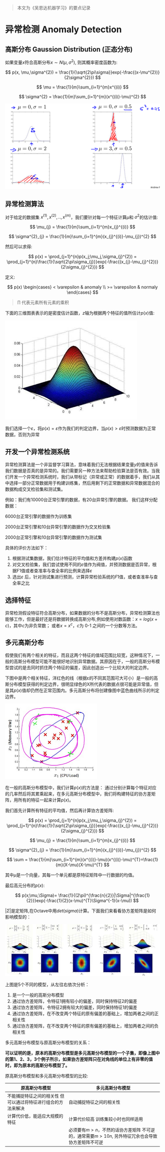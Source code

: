 >本文为《吴恩达机器学习》的要点记录

# 异常检测 Anomaly Detection

## 高斯分布 Gaussion Distribution (正态分布)

如果变量$x$符合高斯分布$x \sim N(\mu, \sigma^{2})$, 则其概率密度函数为:

$$
p(x, \mu,\sigma^{2}) = \frac{1}{\sqrt{2\pi\sigma}}exp(-\frac{(x-\mu^{2})}{2\sigma^{2}})
$$

$$
\mu = \frac{1}{m}\sum_{i=1}^{m}x^{(i)}
$$

$$
\sigma^{2} = \frac{1}{m}\sum_{i=1}^{m}(x^{(i)}-\mu)^{2}
$$

![pic1](pic/gaussion1.png)

## 异常检测算法

对于给定的数据集 $x^{(1)},x^{(2)},..,x^{(m)}$，我们要针对每一个特征计算$\mu$和 $\sigma^{2}$的估计值:

$$
\mu_{j} = \frac{1}{m}\sum_{i=1}^{m}x_{j}^{(i)}
$$

$$
\sigma^{2}_{j} = \frac{1}{m}\sum_{i=1}^{m}(x_{j}^{(i)}-\mu_{j})^{2}
$$

然后可以求得:

$$
p(x) = \prod_{j=1}^{n}p(x_j;\mu_j,\sigma_{j}^{2}) = \prod_{j=1}^{n}\frac{1}{\sqrt{2\pi\sigma_{j}}}exp(-\frac{(x_{j}-\mu_{j}^{2})}{2\sigma_{j}^{2}})
$$

定义:

$$
p(x) 
\begin{cases}
    < \varepsilon  & anomaly \\
    >= \varepsilon & normaly
\end{cases}
$$

>$\prod$ 代表元素所有元素的乘积

下面的三维图表表示的是密度估计函数，$z$轴为根据两个特征的值所估计$p(x)$值:

![pic1](pic/gaussion2.png)

我们选择一个$\varepsilon$，将$p(x)=\varepsilon$作为我们的判定边界，当$p(x)>\varepsilon$时预测数据为正常数据，否则为异常

## 开发一个异常检测系统

异常检测算法是一个非监督学习算法，意味着我们无法根据结果变量$y$的值来告诉我们数据是否真的是异常的。我们需要另一种方法来帮助检验算法是否有效。当我们开发一个异常检测系统时，我们从带标记（异常或正常）的数据着手，我们从其中选择一部分正常数据用于构建训练集，然后用剩下的正常数据和异常数据混合的数据构成交叉检验集和测试集。

例如：我们有10000台正常引擎的数据，有20台异常引擎的数据。 我们这样分配数据：

6000台正常引擎的数据作为训练集

2000台正常引擎和10台异常引擎的数据作为交叉检验集

2000台正常引擎和10台异常引擎的数据作为测试集

具体的评价方法如下：

1. 根据测试集数据，我们估计特征的平均值和方差并构建$p(x)$函数
2. 对交叉检验集，我们尝试使用不同的$\varepsilon$值作为阀值，并预测数据是否异常，根据F1值或者查准率与查全率的比例来选择$\varepsilon$
3. 选出$\varepsilon$ 后，针对测试集进行预测，计算异常检验系统的$F1$值，或者查准率与查全率之比

## 选择特征

异常检测假设特征符合高斯分布，如果数据的分布不是高斯分布，异常检测算法也能够工作，但是最好还是将数据转换成高斯分布,例如使用对数函数：$x=log(x+c)$，其中$c$为非负常数； 或者$x=x^{c}$，$c$为 0-1 之间的一个分数等方法。

## 多元高斯分布

假使我们有两个相关的特征，而且这两个特征的值域范围比较宽，这种情况下，一般的高斯分布模型可能不能很好地识别异常数据。其原因在于，一般的高斯分布模型尝试的是去同时抓住两个特征的偏差，因此创造出一个比较大的判定边界。

下图中是两个相关特征，洋红色的线（根据ε的不同其范围可大可小）是一般的高斯分布模型获得的判定边界，很明显绿色的X所代表的数据点很可能是异常值，但是其$p(x)$值却仍然在正常范围内。多元高斯分布将创建像图中蓝色曲线所示的判定边界。

![pic1](pic/mutilGuassionDistrubtion.png)

在一般的高斯分布模型中，我们计算$p(x)$的方法是： 通过分别计算每个特征对应的几率然后将其累乘起来，在多元高斯分布模型中，我们将构建特征的协方差矩阵，用所有的特征一起来计算$p(x)$。

我们首先计算所有特征的平均值，然后再计算协方差矩阵:


$$
p(x) = \prod_{j=1}^{n}p(x_j;\mu_j,\sigma_{j}^{2}) = \prod_{j=1}^{n}\frac{1}{\sqrt{2\pi\sigma_{j}}}exp(-\frac{(x_{j}-\mu_{j}^{2})}{2\sigma_{j}^{2}})
$$

$$
\mu_{j} = \frac{1}{m}\sum_{i=1}^{m}x_{j}^{(i)}
$$

$$
\sigma^{2}_{j} = \frac{1}{m}\sum_{i=1}^{m}(x_{j}^{(i)}-\mu_{j})^{2}
$$

$$
\sum =  \frac{1}{m}\sum_{i=1}^{m}(x^{(i)}-\mu)(x^{(i)}-\mu)^{T}=\frac{1}{m}(X-\mu)(X-\mu)^{T}
$$

其中$\mu$是一个向量，其每一个单元都是原特征矩阵中一行数据的均值。

最后高元分布的$p(x)$:

$$
p(x;\mu,\Sigma)= \frac{1}{(2\pi)^{\frac{n}{2}}|\Sigma|^{\frac{1}{2}}}exp(-\frac{1}{2}(x-\mu)^{T}\Sigma^{-1}(x-\mu)) 
$$

$|\Sigma|$是定矩阵,在Octave中用$det(sigma)$计算。下面我们来看看协方差矩阵是如何影响模型的：

![pic](pic/MutilGuassionModel.jpg)

上图是5个不同的模型，从左往右依次分析：

1. 是一个一般的高斯分布模型
2. 通过协方差矩阵，令特征1拥有较小的偏差，同时保持特征2的偏差
3. 通过协方差矩阵，令特征2拥有较大的偏差，同时保持特征1的偏差
4. 通过协方差矩阵，在不改变两个特征的原有偏差的基础上，增加两者之间的正相关性
5. 通过协方差矩阵，在不改变两个特征的原有偏差的基础上，增加两者之间的负相关性


多元高斯分布模型与原高斯分布模型的关系：

**可以证明的是，原本的高斯分布模型是多元高斯分布模型的一个子集，即像上图中的第1、2、3，3个例子所示，如果协方差矩阵只在对角线的单位上有非零的值时，即为原本的高斯分布模型了。**

原高斯分布模型和多元高斯分布模型的比较:

|  原高斯分布模型   | 多元高斯分布模型  |
|  ----  | ----  |
| 不能捕捉特征之间的相关性 但可以通过将特征进行组合的方法来解决  | 自动捕捉特征之间的相关性|
| 计算代价低，能适应大规模的特征| 计算代价较高 训练集较小时也同样适用|
||必须要有$m>n$，不然的话协方差矩阵 不可逆的，通常需要$m > 10n$, 另外特征冗余也会导致协方差矩阵不可逆|
